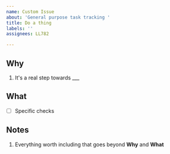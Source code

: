 ```yaml
---
name: Custom Issue
about: 'General purpose task tracking '
title: Do a thing
labels: ''
assignees: LL782

---
```


## Why

1. It's a real step towards ___

## What

- [ ] Specific checks

## Notes

1. Everything worth including that goes beyond **Why** and **What**
